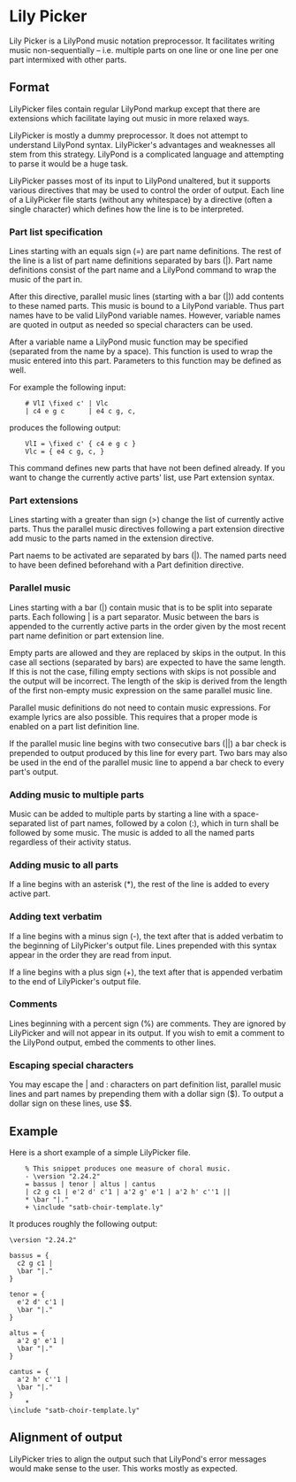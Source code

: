 # Lily Picker

Lily Picker is a LilyPond music notation preprocessor.
It facilitates writing music non-sequentially – i.e. multiple parts on one line or one line per one part intermixed with other parts.

## Format

LilyPicker files contain regular LilyPond markup except that there are extensions which facilitate laying out music in more relaxed ways.

LilyPicker is mostly a dummy preprocessor.
It does not attempt to understand LilyPond syntax.
LilyPicker's advantages and weaknesses all stem from this strategy.
LilyPond is a complicated language and attempting to parse it would be a huge task.

LilyPicker passes most of its input to LilyPond unaltered, but it supports various directives that may be used to control the order of output.
Each line of a LilyPicker file starts (without any whitespace) by a directive (often a single character) which defines how the line is to be interpreted.

### Part list specification

Lines starting with an equals sign (=) are part name definitions.
The rest of the line is a list of part name definitions separated by bars (|).
Part name definitions consist of the part name and a LilyPond command to wrap the music of the part in.

After this directive, parallel music lines (starting with a bar (|)) add contents to these named parts.
This music is bound to a LilyPond variable.
Thus part names have to be valid LilyPond variable names.
However, variable names are quoted in output as needed so special characters can be used.

After a variable name a LilyPond music function may be specified (separated from the name by a space).
This function is used to wrap the music entered into this part.
Parameters to this function may be defined as well.

For example the following input:

```
    # VlI \fixed c' | Vlc
    | c4 e g c      | e4 c g, c,
```

produces the following output:

```
    VlI = \fixed c' { c4 e g c }
    Vlc = { e4 c g, c, }
```

This command defines new parts that have not been defined already.
If you want to change the currently active parts' list, use Part extension syntax.

### Part extensions

Lines starting with a greater than sign (\>) change the list of currently active parts.
Thus the parallel music directives following a part extension directive add music to the parts named in the extension directive.

Part naems to be activated are separated by bars (|).
The named parts need to have been defined beforehand with a Part definition directive.

### Parallel music

Lines starting with a bar (|) contain music that is to be split into separate parts.
Each following | is a part separator.
Music between the bars is appended to the currently active parts in the order given by the most recent part name definition or part extension line.

Empty parts are allowed and they are replaced by skips in the output.
In this case all sections (separated by bars) are expected to have the same length.
If this is not the case, filling empty sections with skips is not possible and the output will be incorrect.
The length of the skip is derived from the length of the first non-empty music expression on the same parallel music line.

Parallel music definitions do not need to contain music expressions.
For example lyrics are also possible.
This requires that a proper mode is enabled on a part list definition line.

If the parallel music line begins with two consecutive bars (||) a bar check is prepended to output produced by this line for every part.
Two bars may also be used in the end of the parallel music line to append a bar check to every part's output.

### Adding music to multiple parts

Music can be added to multiple parts by starting a line with a space-separated list of part names, followed by a colon (:), which in turn shall be followed by some music.
The music is added to all the named parts regardless of their activity status.

### Adding music to all parts

If a line begins with an asterisk (\*), the rest of the line is added to every active part.

### Adding text verbatim

If a line begins with a minus sign (-), the text after that is added verbatim to the beginning of LilyPicker's output file.
Lines prepended with this syntax appear in the order they are read from input.

If a line begins with a plus sign (+), the text after that is appended verbatim to the end of LilyPicker's output file.

### Comments

Lines beginning with a percent sign (%) are comments.
They are ignored by LilyPicker and will not appear in its output.
If you wish to emit a comment to the LilyPond output, embed the comments to other lines.

### Escaping special characters

You may escape the | and : characters on part definition list, parallel music lines and part names by prepending them with a dollar sign ($).
To output a dollar sign on these lines, use $$.

## Example

Here is a short example of a simple LilyPicker file.

```
    % This snippet produces one measure of choral music.
    - \version "2.24.2"
    = bassus | tenor | altus | cantus
    | c2 g c1 | e'2 d' c'1 | a'2 g' e'1 | a'2 h' c''1 ||
    * \bar "|."
    + \include "satb-choir-template.ly"
```

It produces roughly the following output:

```
\version "2.24.2"

bassus = {
  c2 g c1 |
  \bar "|."
}
  
tenor = {
  e'2 d' c'1 |
  \bar "|."
}

altus = {
  a'2 g' e'1 |
  \bar "|."
}

cantus = {
  a'2 h' c''1 |
  \bar "|."
}
    * 
\include "satb-choir-template.ly"
```

## Alignment of output

LilyPicker tries to align the output such that LilyPond's error messages would make sense to the user.
This works mostly as expected.
